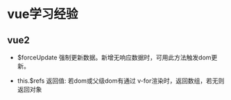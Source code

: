 # vue学习经验

## vue2

 - $forceUpdate 强制更新数据。新增无响应数据时，可用此方法触发dom更新。

 - this.$refs 返回值: 若dom或父级dom有通过 v-for渲染时，返回数组，若无则返回对象
